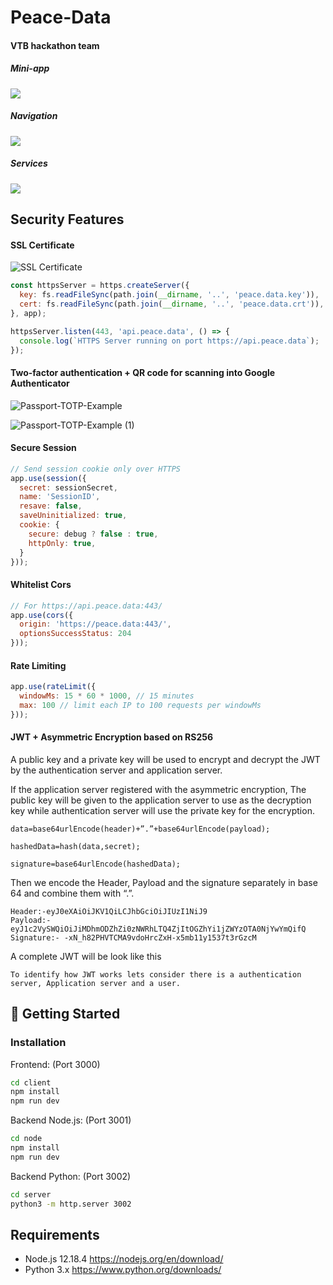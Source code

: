 # Peace-Data
#### VTB hackathon team

##### Mini-app
![](https://github.com/Peace-Data/Peace-Data/blob/main/MVP/Demonstration/mini-app.png?raw=true)
##### Navigation
![](https://github.com/Peace-Data/Peace-Data/blob/main/MVP/Demonstration/navigation.png?raw=true)
##### Services
![](https://github.com/Peace-Data/Peace-Data/blob/main/MVP/Demonstration/services.png?raw=true)

## Security Features
#### SSL Certificate
![SSL Certificate](https://user-images.githubusercontent.com/5055654/95653059-5f31c400-0afe-11eb-8519-3bd99940ca86.png)
```js
const httpsServer = https.createServer({
  key: fs.readFileSync(path.join(__dirname, '..', 'peace.data.key')),
  cert: fs.readFileSync(path.join(__dirname, '..', 'peace.data.crt')),
}, app);

httpsServer.listen(443, 'api.peace.data', () => {
  console.log(`HTTPS Server running on port https://api.peace.data`);
});
```

#### Two-factor authentication + QR code for scanning into Google Authenticator
![Passport-TOTP-Example](https://user-images.githubusercontent.com/5055654/95653175-41189380-0aff-11eb-9e73-df4a0c6874bc.png)

![Passport-TOTP-Example (1)](https://user-images.githubusercontent.com/5055654/95653176-4249c080-0aff-11eb-9155-8a2879d8fa9f.png)

#### Secure Session
```js
// Send session cookie only over HTTPS
app.use(session({
  secret: sessionSecret,
  name: 'SessionID',
  resave: false,
  saveUninitialized: true,
  cookie: {
    secure: debug ? false : true,
    httpOnly: true,
  }
}));
```

#### Whitelist Cors
```js
// For https://api.peace.data:443/
app.use(cors({
  origin: 'https://peace.data:443/',
  optionsSuccessStatus: 204
}));
```

#### Rate Limiting
```js
app.use(rateLimit({
  windowMs: 15 * 60 * 1000, // 15 minutes
  max: 100 // limit each IP to 100 requests per windowMs
}));
```

#### JWT + Asymmetric Encryption based on RS256
A public key and a private key will be used to encrypt and decrypt the JWT by the authentication server and application server.

If the application server registered with the asymmetric encryption, The public key will be given to the application server to use as the decryption key while authentication server will use the private key for the encryption.

`data=base64urlEncode(header)+”.”+base64urlEncode(payload);`

`hashedData=hash(data,secret);`

`signature=base64urlEncode(hashedData);`

Then we encode the Header, Payload and the signature separately in base 64 and combine them with “.”.
```
Header:-eyJ0eXAiOiJKV1QiLCJhbGciOiJIUzI1NiJ9
Payload:-eyJ1c2VySWQiOiJiMDhmODZhZi0zNWRhLTQ4ZjItOGZhYi1jZWYzOTA0NjYwYmQifQ
Signature:- -xN_h82PHVTCMA9vdoHrcZxH-x5mb11y1537t3rGzcM
```
A complete JWT will be look like this
``` eyJ0eXAiOiJKV1QiLCJhbGciOiJIUzI1NiJ9.eyJ1c2VySWQiOiJiMDhmODZhZi0zNWRhLTQ4ZjItOGZhYi1jZWYzOTA0NjYwYmQifQ.-xN_h82PHVTCMA9vdoHrcZxH-x5mb11y1537t3rGzcM
To identify how JWT works lets consider there is a authentication server, Application server and a user.
```

#### 

## :rocket: Getting Started

### Installation
Frontend: (Port 3000)
```sh
cd client
npm install
npm run dev
```

Backend Node.js: (Port 3001)
```sh
cd node
npm install
npm run dev
```

Backend Python: (Port 3002)
```sh
cd server
python3 -m http.server 3002
```


## Requirements
* Node.js 12.18.4 https://nodejs.org/en/download/
* Python 3.x https://www.python.org/downloads/
